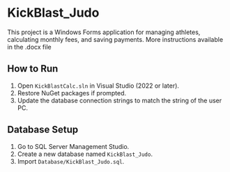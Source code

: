 # KickBlast_Judo
This project is a Windows Forms application for managing athletes, calculating monthly fees, and saving payments. More instructions available in the .docx file 

## How to Run
1. Open `KickBlastCalc.sln` in Visual Studio (2022 or later).  
2. Restore NuGet packages if prompted.  
3. Update the database connection strings to match the string of the user PC.  

## Database Setup
1. Go to SQL Server Management Studio.  
2. Create a new database named `KickBlast_Judo`.  
3. Import `Database/KickBlast_Judo.sql`.  
